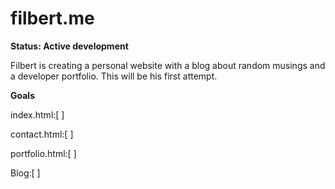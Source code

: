 filbert.me
===========================

**Status: Active development**

Filbert is creating a personal website with a blog about random musings and a developer portfolio. This will be his first attempt.

**Goals**

index.html:[ ]

contact.html:[ ]

portfolio.html:[ ]

Blog:[ ]
